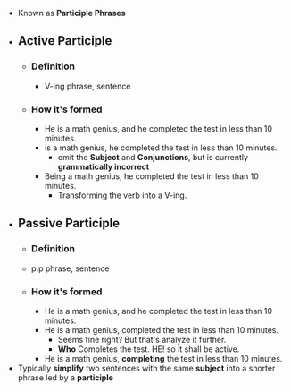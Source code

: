 - Known as **Participle Phrases**
- ## **Active** Participle
	- ### Definition
		- V-ing phrase, sentence
	- ### How it's formed
		- He is a math genius, and he completed the test in less than 10 minutes.
		- is a math genius, he completed the test in less than 10 minutes.
			- omit the **Subject** and **Conjunctions**, but is currently **grammatically incorrect**
		- Being a math genius, he completed the test in less than 10 minutes.
			- Transforming the verb into a V-ing.
- ## **Passive** Participle
	- ### Definition
	- p.p phrase, sentence
	- ### How it's formed
		- He is a math genius, and he completed the test in less than 10 minutes.
		- He is a math genius, completed the test in less than 10 minutes.
			- Seems fine right? But that's analyze it further.
			- **Who** Completes the test. HE! so it shall be active.
		- He is a math genius, **completing** the test in less than 10 minutes.
- Typically **simplify** two sentences with the same **subject** into a shorter phrase led by a **participle**